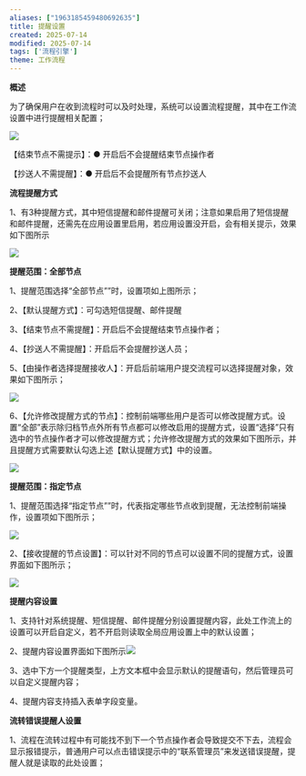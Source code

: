 ```yaml
---
aliases: ["1963185459480692635"]
title: 提醒设置
created: 2025-07-14
modified: 2025-07-14
tags: ['流程引擎']
theme: 工作流程
---
```


**概述**

为了确保用户在收到流程时可以及时处理，系统可以设置流程提醒，其中在工作流设置中进行提醒相关配置；

![](https://myhelpdoc.oss-cn-heyuan.aliyuncs.com/mdimages/690a5a3822ed2b8ff3ab6a871fb25da0.jpg)

【结束节点不需提示】：● 开启后不会提醒结束节点操作者

【抄送人不需提醒】：● 开启后不会提醒所有节点抄送人

**流程提醒方式**

1、有3种提醒方式，其中短信提醒和邮件提醒可关闭；注意如果启用了短信提醒和邮件提醒，还需先在应用设置里启用，若应用设置没开启，会有相关提示，效果如下图所示

![](https://myhelpdoc.oss-cn-heyuan.aliyuncs.com/mdimages/cd87f0fd8ebed9aa99a046a38b76de60.jpg)

**提醒范围：全部节点**

1、提醒范围选择“全部节点””时，设置项如上图所示；

2、【默认提醒方式】：可勾选短信提醒、邮件提醒

3、【结束节点不需提醒】：开启后不会提醒结束节点操作者；

4、【抄送人不需提醒】：开启后不会提醒抄送人员；

5、【由操作者选择提醒接收人】：开启后前端用户提交流程可以选择提醒对象，效果如下图所示；

![](https://myhelpdoc.oss-cn-heyuan.aliyuncs.com/mdimages/3e797132af6345913c5ccceca0a30886.jpg)

6、【允许修改提醒方式的节点】：控制前端哪些用户是否可以修改提醒方式。设置“全部”表示除归档节点外所有节点都可以修改启用的提醒方式，设置“选择”只有选中的节点操作者才可以修改提醒方式；允许修改提醒方式的效果如下图所示，并且提醒方式需要默认勾选上述【默认提醒方式】中的设置。

![](https://myhelpdoc.oss-cn-heyuan.aliyuncs.com/mdimages/7b2074fae48fe44ef63e65bf48cb6e9b.jpg)

**提醒范围：指定节点**

1、提醒范围选择“指定节点””时，代表指定哪些节点收到提醒，无法控制前端操作，设置项如下图所示；

![](https://myhelpdoc.oss-cn-heyuan.aliyuncs.com/mdimages/a02995ffe070680477c2f6f7d198d75d.jpg)

2、【接收提醒的节点设置】：可以针对不同的节点可以设置不同的提醒方式，设置界面如下图所示；

![](https://myhelpdoc.oss-cn-heyuan.aliyuncs.com/mdimages/649d9a3c6058ea0ae269ce3b934a3f1a.jpg)

**提醒内容设置**

1、支持针对系统提醒、短信提醒、邮件提醒分别设置提醒内容，此处工作流上的设置可以开启自定义，若不开启则读取全局应用设置上中的默认设置；

2、提醒内容设置界面如下图所示![](https://myhelpdoc.oss-cn-heyuan.aliyuncs.com/mdimages/80da7e358da7cb7e0e03e31a46462ec7.jpg)

3、选中下方一个提醒类型，上方文本框中会显示默认的提醒语句，然后管理员可以自定义提醒内容；

4、提醒内容支持插入表单字段变量。

**流转错误提醒人设置**

1、流程在流转过程中有可能找不到下一个节点操作者会导致提交不下去，流程会显示报错提示，普通用户可以点击错误提示中的“联系管理员”来发送错误提醒，提醒人就是读取的此处设置；

